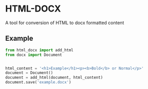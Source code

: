 # HTML-DOCX

A tool for conversion of HTML to docx formatted content

## Example

```python
from html_docx import add_html
from docx import Document


html_content = '<h1>Example</h1><p><b>Bold</b> or Normal</p>'
document = Document()
document = add_html(document, html_content)
document.save('example.docx')
```